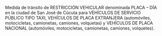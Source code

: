 Medida de tránsito de RESTRICCIÓN VEHICULAR denominada PLACA – DÍA en la ciudad de San José de Cúcuta para VEHÍCULOS DE SERVICIO PÚBLICO TIPO TAXI, VEHÍCULOS DE PLACA EXTRANJERA (automóviles, motocicletas, camionetas, camiones, volquetas) y VEHÍCULOS DE PLACA NACIONAL (automóviles, motocicletas, camionetas, camiones, volquetes).